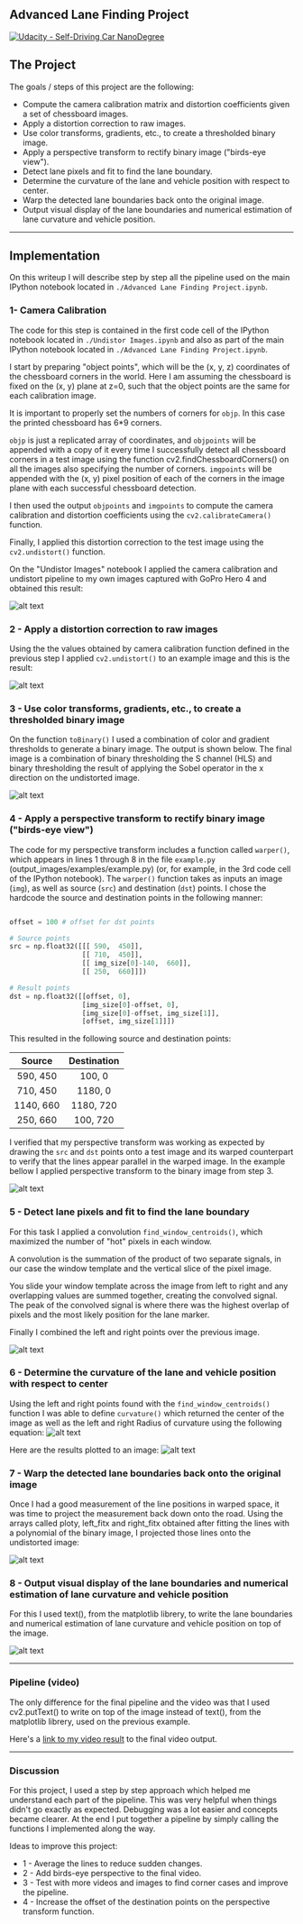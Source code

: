 ## Advanced Lane Finding Project
[![Udacity - Self-Driving Car NanoDegree](https://s3.amazonaws.com/udacity-sdc/github/shield-carnd.svg)](http://www.udacity.com/drive)

The Project
---

The goals / steps of this project are the following:

* Compute the camera calibration matrix and distortion coefficients given a set of chessboard images.
* Apply a distortion correction to raw images.
* Use color transforms, gradients, etc., to create a thresholded binary image.
* Apply a perspective transform to rectify binary image ("birds-eye view").
* Detect lane pixels and fit to find the lane boundary.
* Determine the curvature of the lane and vehicle position with respect to center.
* Warp the detected lane boundaries back onto the original image.
* Output visual display of the lane boundaries and numerical estimation of lane curvature and vehicle position.

---

[//]: # (Image References)

[image1]: ./examples/gopro.png "Undistorted"
[image2]: ./examples/undistorted.png "Example image undistorted"
[image3]: ./examples/binary.png "Binary Example"
[image4]: ./examples/top_down.png "Warp Example"
[image5]: ./examples/fitted.png "Fit Visual"
[image6]: ./examples/curvature.png "Curvature"
[image7]: ./examples/warp_back.png "Warp the detected lane boundaries back"
[image8]: ./examples/output_curvature.png "Output curvature"
[image9]: ./examples/formula.png "Equation"
[video1]: ./project_video_result.mp4 "Video"

## Implementation

On this writeup I will describe step by step all the pipeline used on the main IPython notebook located in `./Advanced Lane Finding Project.ipynb`.

### 1- Camera Calibration

The code for this step is contained in the first code cell of the IPython notebook located in `./Undistor Images.ipynb` and also as part of the main IPython notebook located in `./Advanced Lane Finding Project.ipynb`.  

I start by preparing "object points", which will be the (x, y, z) coordinates of the chessboard corners in the world. Here I am assuming the chessboard is fixed on the (x, y) plane at z=0, such that the object points are the same for each calibration image.

It is important to properly set the numbers of corners for `objp`. In this case the printed chessboard has 6*9 corners.

`objp` is just a replicated array of coordinates, and `objpoints` will be appended with a copy of it every time I successfully detect all chessboard corners in a test image using the function cv2.findChessboardCorners() on all the images also specifying the number of corners. `imgpoints` will be appended with the (x, y) pixel position of each of the corners in the image plane with each successful chessboard detection.  

I then used the output `objpoints` and `imgpoints` to compute the camera calibration and distortion coefficients using the `cv2.calibrateCamera()` function.  

Finally, I applied this distortion correction to the test image using the `cv2.undistort()` function.

On the "Undistor Images" notebook I applied the camera calibration and undistort pipeline to my own images captured with GoPro Hero 4 and obtained this result:

![alt text][image1]

### 2 - Apply a distortion correction to raw images

Using the the values obtained by camera calibration function defined in the previous step I applied `cv2.undistort()` to an example image and this is the result:

![alt text][image2]

### 3 - Use color transforms, gradients, etc., to create a thresholded binary image

On the function `toBinary()` I used a combination of color and gradient thresholds to generate a binary image. The output is shown below. The final image is a combination of binary thresholding the S channel (HLS) and binary thresholding the result of applying the Sobel operator in the x direction on the undistorted image.

![alt text][image3]

### 4 - Apply a perspective transform to rectify binary image ("birds-eye view")

The code for my perspective transform includes a function called `warper()`, which appears in lines 1 through 8 in the file `example.py` (output_images/examples/example.py) (or, for example, in the 3rd code cell of the IPython notebook).  The `warper()` function takes as inputs an image (`img`), as well as source (`src`) and destination (`dst`) points.  I chose the hardcode the source and destination points in the following manner:

```python

offset = 100 # offset for dst points

# Source points
src = np.float32([[[ 590,  450]],
				  [[ 710,  450]],
				  [[ img_size[0]-140,  660]],
				  [[ 250,  660]]])

# Result points        
dst = np.float32([[offset, 0],
				  [img_size[0]-offset, 0],
				  [img_size[0]-offset, img_size[1]],
				  [offset, img_size[1]]])
```

This resulted in the following source and destination points:

| Source        | Destination   |
|:-------------:|:-------------:|
| 590, 450      | 100, 0        |
| 710, 450      | 1180, 0       |
| 1140, 660     | 1180, 720     |
| 250, 660      | 100, 720      |

I verified that my perspective transform was working as expected by drawing the `src` and `dst` points onto a test image and its warped counterpart to verify that the lines appear parallel in the warped image.
In the example bellow I applied perspective transform to the binary image from step 3.

![alt text][image4]

### 5 - Detect lane pixels and fit to find the lane boundary

For this task I applied a convolution `find_window_centroids()`, which maximized the number of "hot" pixels in each window.

A convolution is the summation of the product of two separate signals, in our case the window template and the vertical slice of the pixel image.

You slide your window template across the image from left to right and any overlapping values are summed together, creating the convolved signal. The peak of the convolved signal is where there was the highest overlap of pixels and the most likely position for the lane marker.

Finally I combined the left and right points over the previous image.

![alt text][image5]

### 6 - Determine the curvature of the lane and vehicle position with respect to center

Using the left and right points found with the `find_window_centroids()` function I was able to define `curvature()` which returned the center of the image as well as the left and right Radius of curvature using the following equation:
![alt text][image9]

Here are the results plotted to an image:
![alt text][image6]

### 7 - Warp the detected lane boundaries back onto the original image

Once I had a good measurement of the line positions in warped space, it was time to project the measurement back down onto the road. Using the arrays called ploty, left_fitx and right_fitx obtained after fitting the lines with a polynomial of the binary image, I projected those lines onto the undistorted image:

![alt text][image7]

### 8 - Output visual display of the lane boundaries and numerical estimation of lane curvature and vehicle position

For this I used text(), from the matplotlib librery, to write the lane boundaries and numerical estimation of lane curvature and vehicle position on top of the image.

![alt text][image8]

---

### Pipeline (video)

The only difference for the final pipeline and the video was that I used cv2.putText() to write on top of the image instead of text(), from the matplotlib librery, used on the previous example.

Here's a [link to my video result](./project_video_result.mp4) to the final video output.

---

### Discussion

For this project, I used a step by step approach which helped me understand each part of the pipeline. This was very helpful when things didn't go exactly as expected. Debugging was a lot easier and concepts became clearer. At the end I put together a pipeline by simply calling the functions I implemented along the way.

Ideas to improve this project:
* 1 - Average the lines to reduce sudden changes.
* 2 - Add birds-eye perspective to the final video.
* 3 - Test with more videos and images to find corner cases and improve the pipeline.
* 4 - Increase the offset of the destination points on the perspective transform function.
